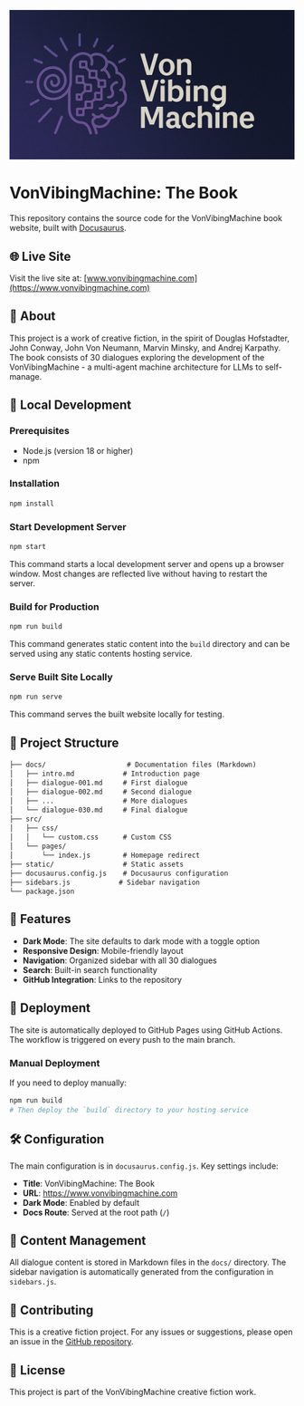 ![VonVibingMachine Social Card](static/img/social-card.png)

# VonVibingMachine: The Book

This repository contains the source code for the VonVibingMachine book website, built with [Docusaurus](https://docusaurus.io/).

## 🌐 Live Site

Visit the live site at: [www.vonvibingmachine.com](https://www.vonvibingmachine.com)

## 📖 About

This project is a work of creative fiction, in the spirit of Douglas Hofstadter, John Conway, John Von Neumann, Marvin Minsky, and Andrej Karpathy. The book consists of 30 dialogues exploring the development of the VonVibingMachine - a multi-agent machine architecture for LLMs to self-manage.

## 🚀 Local Development

### Prerequisites

- Node.js (version 18 or higher)
- npm

### Installation

```bash
npm install
```

### Start Development Server

```bash
npm start
```

This command starts a local development server and opens up a browser window. Most changes are reflected live without having to restart the server.

### Build for Production

```bash
npm run build
```

This command generates static content into the `build` directory and can be served using any static contents hosting service.

### Serve Built Site Locally

```bash
npm run serve
```

This command serves the built website locally for testing.

## 📁 Project Structure

```
├── docs/                    # Documentation files (Markdown)
│   ├── intro.md            # Introduction page
│   ├── dialogue-001.md     # First dialogue
│   ├── dialogue-002.md     # Second dialogue
│   ├── ...                 # More dialogues
│   └── dialogue-030.md     # Final dialogue
├── src/
│   ├── css/
│   │   └── custom.css      # Custom CSS
│   └── pages/
│       └── index.js        # Homepage redirect
├── static/                 # Static assets
├── docusaurus.config.js    # Docusaurus configuration
├── sidebars.js            # Sidebar navigation
└── package.json
```

## 🎨 Features

- **Dark Mode**: The site defaults to dark mode with a toggle option
- **Responsive Design**: Mobile-friendly layout
- **Navigation**: Organized sidebar with all 30 dialogues
- **Search**: Built-in search functionality
- **GitHub Integration**: Links to the repository

## 🚀 Deployment

The site is automatically deployed to GitHub Pages using GitHub Actions. The workflow is triggered on every push to the main branch.

### Manual Deployment

If you need to deploy manually:

```bash
npm run build
# Then deploy the `build` directory to your hosting service
```

## 🛠️ Configuration

The main configuration is in `docusaurus.config.js`. Key settings include:

- **Title**: VonVibingMachine: The Book
- **URL**: https://www.vonvibingmachine.com
- **Dark Mode**: Enabled by default
- **Docs Route**: Served at the root path (`/`)

## 📝 Content Management

All dialogue content is stored in Markdown files in the `docs/` directory. The sidebar navigation is automatically generated from the configuration in `sidebars.js`.

## 🤝 Contributing

This is a creative fiction project. For any issues or suggestions, please open an issue in the [GitHub repository](https://github.com/pdg744/VonVibingMachine-TheBook).

## 📄 License

This project is part of the VonVibingMachine creative fiction work. 
